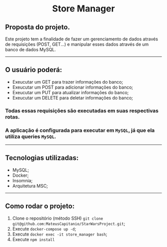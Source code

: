 <h1 align="center">Store Manager</h1>

<div>
  <h2>Proposta do projeto.</h2>
  <p>Este projeto tem a finalidade de fazer um gerenciamento de dados através de requisições (POST, GET...) e manipular esses dados através de um banco de dados MySQL.</p>
</div>

---

## O usuário poderá:
 - Exeucutar um GET para trazer informações do banco;
 - Exeucutar um POST para adicionar informações do banco;
 - Exeucutar um PUT para atualizar informações do banco;
 - Exeucutar um DELETE para deletar informações do banco;

### Todas essas requisições são executadas em suas respectivas rotas.
### A aplicação é configurada para executar em `MySQL`, já que ela utiliza queries `MySQL`.
 
 ---

## Tecnologias utilizadas:
 - MySQL;
 - Docker;
 - Insomnia;
 - Arquitetura MSC;

---

## Como rodar o projeto:
  1. Clone o repositório (método SSH) `git clone git@github.com:MateusCapitanio/StarWarsProject.git`;
  2. Execute `docker-compose up -d`;
  3. Execute `docker exec -it store_manager bash`;
  4. Execute `npm install`
